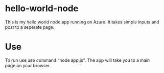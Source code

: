 # hello-world-node

This is my hello world node app running on Azure. It takes simple inputs and post to a seperate page. 

# Use
To run use use command "node app.js". The app will take you to a main page on your browser.

